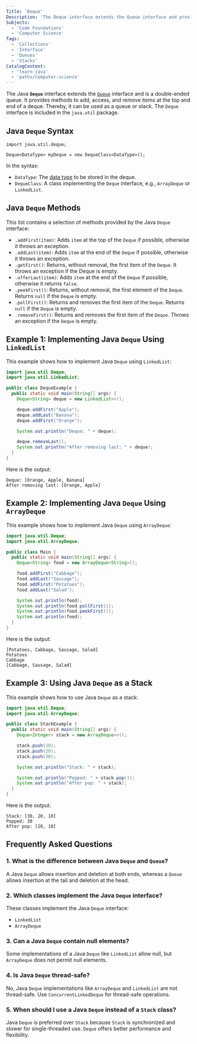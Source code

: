 ```yaml
---
Title: 'Deque'
Description: 'The Deque interface extends the Queue interface and provides methods to access and manipulate items at the top and end of a deque.'
Subjects:
  - 'Code Foundations'
  - 'Computer Science'
Tags:
  - 'Collections'
  - 'Interface'
  - 'Queues'
  - 'Stacks'
CatalogContent:
  - 'learn-java'
  - 'paths/computer-science'
---
```


The Java **`Deque`** interface extends the [`Queue`](https://www.codecademy.com/resources/docs/java/queue) interface and is a double-ended queue. It provides methods to add, access, and remove items at the top and end of a deque. Thereby, it can be used as a queue or stack. The `Deque` interface is included in the `java.util` package.

## Java `Deque` Syntax

```pseudo
import java.util.deque;

Deque<DataType> myDeque = new DequeClass<DataType>();
```

In the syntax:

- `DataType`: The [data type](https://www.codecademy.com/resources/docs/java/data-types) to be stored in the deque.
- `DequeClass`: A class implementing the `Deque` interface, e.g., `ArrayDeque` or `LinkedList`.

## Java `Deque` Methods

This list contains a selection of methods provided by the Java `Deque` interface:

- `.addFirst(item)`: Adds `item` at the top of the `Deque` if possible, otherwise it throws an exception.
- `.addLast(item)`: Adds `item` at the end of the `Deque` if possible, otherwise it throws an exception.
- `.getFirst()`: Returns, without removal, the first item of the `Deque`. It throws an exception if the Deque is empty.
- `.offerLast(item)`: Adds `item` at the end of the `Deque` if possible, otherwise it returns `false`.
- `.peekFirst()`: Returns, without removal, the first element of the `Deque`. Returns `null` if the `Deque` is empty.
- `.pollFirst()`: Returns and removes the first item of the `Deque`. Returns `null` if the `Deque` is empty.
- `.removeFirst()`: Returns and removes the first item of the `Deque`. Throws an exception if the `Deque` is empty.

## Example 1: Implementing Java `Deque` Using `LinkedList`

This example shows how to implement Java `Deque` using `LinkedList`:

```java
import java.util.Deque;
import java.util.LinkedList;

public class DequeExample {
  public static void main(String[] args) {
    Deque<String> deque = new LinkedList<>();

    deque.addFirst("Apple");
    deque.addLast("Banana");
    deque.addFirst("Orange");

    System.out.println("Deque: " + deque);

    deque.removeLast();
    System.out.println("After removing last: " + deque);
  }
}
```

Here is the output:

```shell
Deque: [Orange, Apple, Banana]
After removing last: [Orange, Apple]
```

## Example 2: Implementing Java `Deque` Using `ArrayDeque`

This example shows how to implement Java `Deque` using `ArrayDeque`:

```java
import java.util.Deque;
import java.util.ArrayDeque;

public class Main {
  public static void main(String[] args) {
    Deque<String> food = new ArrayDeque<String>();

    food.addFirst("Cabbage");
    food.addLast("Sausage");
    food.addFirst("Potatoes");
    food.addLast("Salad");

    System.out.println(food);
    System.out.println(food.pollFirst());
    System.out.println(food.peekFirst());
    System.out.println(food);
  }
}
```

Here is the output:

```shell
[Potatoes, Cabbage, Sausage, Salad]
Potatoes
Cabbage
[Cabbage, Sausage, Salad]
```

## Example 3: Using Java `Deque` as a Stack

This example shows how to use Java `Deque` as a stack:

```java
import java.util.Deque;
import java.util.ArrayDeque;

public class StackExample {
  public static void main(String[] args) {
    Deque<Integer> stack = new ArrayDeque<>();

    stack.push(10);
    stack.push(20);
    stack.push(30);

    System.out.println("Stack: " + stack);

    System.out.println("Popped: " + stack.pop());
    System.out.println("After pop: " + stack);
  }
}
```

Here is the output:

```shell
Stack: [30, 20, 10]
Popped: 30
After pop: [20, 10]
```

## Frequently Asked Questions

### 1. What is the difference between Java `Deque` and `Queue`?

A Java `Deque` allows insertion and deletion at both ends, whereas a `Queue` allows insertion at the tail and deletion at the head.

### 2. Which classes implement the Java `Deque` interface?

These classes implement the Java `Deque` interface:

- `LinkedList`
- `ArrayDeque`

### 3. Can a Java `Deque` contain null elements?

Some implementations of a Java `Deque` like `LinkedList` allow null, but `ArrayDeque` does not permit null elements.

### 4. Is Java `Deque` thread-safe?

No, Java `Deque` implementations like `ArrayDeque` and `LinkedList` are not thread-safe. Use `ConcurrentLinkedDeque` for thread-safe operations.

### 5. When should I use a Java `Deque` instead of a `Stack` class?

Java `Deque` is preferred over `Stack` because `Stack` is synchronized and slower for single-threaded use. `Deque` offers better performance and flexibility.
